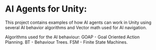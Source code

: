 # AI Agents for Unity:

This project contains examples of how AI agents can work in Unity using several AI behavior algorithms and Vector math used for AI navigation.


Algorithms used for the AI behaviour:
    GOAP - Goal Oriented Action Planning.
    BT - Behaviour Trees.
    FSM - Finite State Machines.